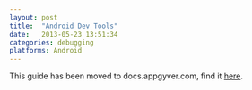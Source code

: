 ```yaml
---
layout: post
title:  "Android Dev Tools"
date:   2013-05-23 13:51:34
categories: debugging
platforms: Android
---
```


This guide has been moved to docs.appgyver.com, find it [here](http://docs.appgyver.com/tooling/cli/debugging/debugging-on-android/).
